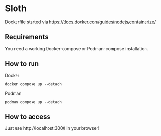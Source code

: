 # Sloth

Dockerfile started via https://docs.docker.com/guides/nodejs/containerize/

## Requirements
You need a working Docker-compose or Podman-compose installation.

## How to run
Docker
```
docker compose up --detach
```
Podman
```
podman compose up --detach
```

## How to access
Just use http://localhost:3000 in your browser!
